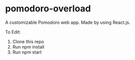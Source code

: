 # pomodoro-overload
A customizable Pomodoro web app. Made by using React.js.

To Edit:
1. Clone this repo
2. Run npm install
3. Run npm start
